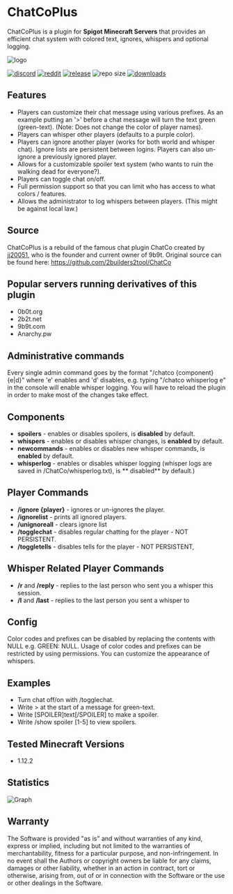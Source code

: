# ChatCoPlus

ChatCoPlus is a plugin for **Spigot Minecraft Servers** that provides an efficient chat system with colored text, ignores, whispers and optional logging.

![logo](https://github.com/zeroBzeroT/ChatCoPlus/blob/main/logo.jpg?raw=true)

[![discord](https://img.shields.io/discord/843551077759844362?logo=discord)](https://discord.gg/7tW8ZAtGr5)
[![reddit](https://img.shields.io/reddit/subreddit-subscribers/0b0t)](https://old.reddit.com/r/0b0t/)
[![release](https://github.com/zeroBzeroT/ChatCoPlus/actions/workflows/release.yml/badge.svg)](https://github.com/zeroBzeroT/ChatCoPlus/actions/workflows/release.yml)
![repo size](https://img.shields.io/github/languages/code-size/zeroBzeroT/ChatCoPlus.svg?label=repo%20size)
[![downloads](https://img.shields.io/github/downloads/zeroBzeroT/ChatCoPlus/total)](https://github.com/zeroBzeroT/ChatCoPlus/releases)

## Features

- Players can customize their chat message using various prefixes. As an example putting an '>' before a chat message
  will turn the text green (green-text). (Note: Does not change the color of player names).
- Players can whisper other players (defaults to a purple color).
- Players can ignore another player (works for both world and whisper chat). Ignore lists are persistent between logins.
  Players can also un-ignore a previously ignored player.
- Allows for a customizable spoiler text system (who wants to ruin the walking dead for everyone?).
- Players can toggle chat on/off.
- Full permission support so that you can limit who has access to what colors / features.
- Allows the administrator to log whispers between players. (This might be against local law.)

## Source

ChatCoPlus is a rebuild of the famous chat plugin ChatCo created by [jj20051](https://github.com/WiredTombstone), who is
the founder and current owner of 9b9t. Original source can be found here: https://github.com/2builders2tool/ChatCo

## Popular servers running derivatives of this plugin

- 0b0t.org
- 2b2t.net
- 9b9t.com
- Anarchy.pw

## Administrative commands

Every single admin command goes by the format "/chatco {component} {e|d}" where 'e' enables and 'd' disables, e.g.
typing "/chatco whisperlog e" in the console will enable whisper logging. You will have to reload the plugin in order to make most of
the changes take effect.

## Components

- **spoilers** - enables or disables spoilers, is **disabled** by default.
- **whispers** - enables or disables whisper changes, is **enabled** by default.
- **newcommands** - enables or disables new whisper commands, is **enabled** by default.
- **whisperlog** - enables or disables whisper logging (whisper logs are saved in /ChatCo/whisperlog.txt), is **
  disabled**
  by default.)

## Player Commands

- **/ignore {player}** - ignores or un-ignores the player.
- **/ignorelist** - prints all ignored players.
- **/unignoreall** - clears ignore list
- **/togglechat** - disables regular chatting for the player - NOT PERSISTENT.
- **/toggletells** - disables tells for the player - NOT PERSISTENT,

## Whisper Related Player Commands

- **/r** and **/reply** - replies to the last person who sent you a whisper this session.
- **/l** and **/last** - replies to the last person you sent a whisper to

## Config

Color codes and prefixes can be disabled by replacing the contents with NULL e.g. GREEN: NULL.
Usage of color codes and prefixes can be restricted by using permissions.
You can customize the appearance of whispers.

## Examples

- Turn chat off/on with /togglechat.
- Write > at the start of a message for green-text.
- Write [SPOILER]text[/SPOILER] to make a spoiler.
- Write /show spoiler [1-5] to view spoilers.

## Tested Minecraft Versions

- 1.12.2

## Statistics

![Graph](https://bstats.org/signatures/bukkit/0b0t_ChatCoPlus.svg)

## Warranty

The Software is provided "as is" and without warranties of any kind, express
or implied, including but not limited to the warranties of merchantability,
fitness for a particular purpose, and non-infringement. In no event shall the
Authors or copyright owners be liable for any claims, damages or other
liability, whether in an action in contract, tort or otherwise, arising from,
out of or in connection with the Software or the use or other dealings in the
Software.
